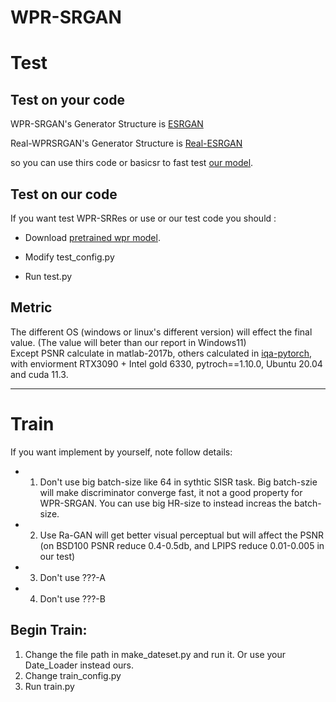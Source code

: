 # WPR-SRGAN

# Test

Test on your code
----------------------------------------------------

WPR-SRGAN's Generator Structure is [ESRGAN](https://github.com/xinntao/ESRGAN)

Real-WPRSRGAN's Generator Structure is [Real-ESRGAN](https://github.com/xinntao/Real-ESRGAN)

so you can use thirs code or basicsr to fast test [our model](https://drive.google.com/drive/folders/1yMxgA8wpfcHQ1CRUrJyiU__D_tD3fi4K?usp=sharing).

Test on our code
----------------------------------------------------
If you want test WPR-SRRes or use or our test code you should :

* Download [pretrained wpr model](https://drive.google.com/drive/folders/1yMxgA8wpfcHQ1CRUrJyiU__D_tD3fi4K?usp=sharing).

* Modify test_config.py

* Run test.py

Metric
----------------------------------------------------
The different OS (windows or linux's different version) will effect the final value. (The value will beter than our report in Windows11)\
Except PSNR calculate in matlab-2017b, others calculated in [iqa-pytorch](https://github.com/chaofengc/IQA-PyTorch), with enviorment RTX3090 + Intel gold 6330, pytroch==1.10.0, Ubuntu 20.04 and cuda 11.3.

----------------------------------------------------
# Train

If you want implement by yourself, note follow details:

* 1. Don't use big batch-size like 64 in sythtic SISR task. Big batch-szie will make discriminator converge fast, it not a good property for WPR-SRGAN. You can use big HR-size to instead increas the batch-size.
* 2. Use Ra-GAN will get better visual perceptual but will affect the PSNR (on BSD100 PSNR reduce 0.4-0.5db, and LPIPS reduce 0.01-0.005 in our test)
* 3. Don't use ???-A
* 4. Don't use ???-B

Begin Train:
---------------------------------------------------
1. Change the file path in make_dateset.py and run it. Or use your Date_Loader instead ours.
2. Change train_config.py
3. Run train.py
